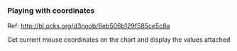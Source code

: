### Playing with coordinates

Ref: http://bl.ocks.org/d3noob/6eb506b129f585ce5c8a

Get current mouse coordinates on the chart and display the values attached